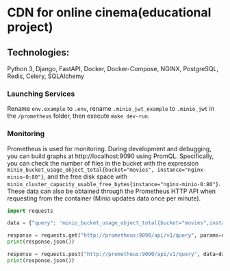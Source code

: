 # CDN for online cinema(educational project)

## Technologies:
Python 3, Django, FastAPI, Docker, Docker-Compose, NGINX, PostgreSQL, Redis, Celery, SQLAlchemy

### Launching Services

Rename `env.example` to `.env`, rename `.minio_jwt_example` to `.minio_jwt` in the `/prometheus` folder, then execute `make dev-run`.

### Monitoring

Prometheus is used for monitoring. During development and debugging, you can build graphs at http://localhost:9090 using PromQL. Specifically, you can check the number of files in the bucket with the expression `minio_bucket_usage_object_total{bucket="movies", instance="nginx-minio-0:80"}`, and the free disk space with `minio_cluster_capacity_usable_free_bytes{instance="nginx-minio-0:80"}`.
These data can also be obtained through the Prometheus HTTP API when requesting from the container (Minio updates data once per minute).

```python
import requests

data = {"query": 'minio_bucket_usage_object_total{bucket="movies",instance="minio-0:9000"}'}

response = requests.get("http://prometheus:9090/api/v1/query", params=data)
print(response.json())

response = requests.post("http://prometheus:9090/api/v1/query", data=data)
print(response.json())
```
